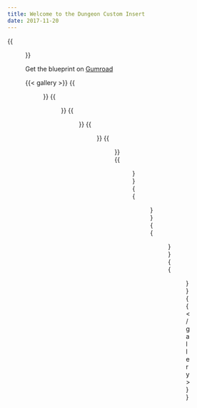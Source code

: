 ```yaml
---
title: Welcome to the Dungeon Custom Insert
date: 2017-11-20
---
```


{{<figure src="assets/process-08.jpg">}}

Get the blueprint on [Gumroad](https://joakimysland.gumroad.com/l/aoaDX)

{{< gallery >}}
{{<figure src="assets/process-01.jpg">}}
{{<figure src="assets/process-02.jpg">}}
{{<figure src="assets/process-03.jpg">}}
{{<figure src="assets/process-04.jpg">}}
{{<figure src="assets/process-05.jpg">}}
{{<figure src="assets/process-06.jpg">}}
{{<figure src="assets/process-07.jpg">}}
{{<figure src="assets/process-08.jpg">}}
{{<figure src="assets/process-09.jpg">}}
{{< /gallery >}}
